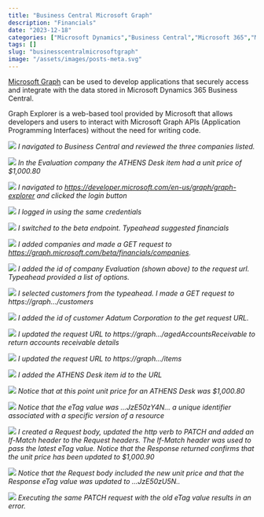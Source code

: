 ```yaml
---
title: "Business Central Microsoft Graph"
description: "Financials"
date: "2023-12-18"
categories: ["Microsoft Dynamics","Business Central","Microsoft 365","Microsoft Dynamics"]
tags: []
slug: "businesscentralmicrosoftgraph"
image: "/assets/images/posts-meta.svg"
---
```





[Microsoft Graph](MicrosoftGraph.html) can be used to develop applications that securely access and integrate with the data stored in Microsoft Dynamics 365 Business Central.

Graph Explorer is a web-based tool provided by Microsoft that allows developers and users to interact with Microsoft Graph APIs (Application Programming Interfaces) without the need for writing code.

![](/assets/images/businesscentralmicrosoftgraph/screen-shot-2023-12-18-at-9.17.04-am-1836x929.png)
*I navigated to Business Central and reviewed the three companies listed.*

![](/assets/images/businesscentralmicrosoftgraph/screen-shot-2023-12-18-at-2.05.32-pm-1836x1025.png)
*In the Evaluation company the ATHENS Desk item had a unit price of $1,000.80*

![](/assets/images/businesscentralmicrosoftgraph/screen-shot-2023-12-18-at-9.17.44-am-1836x928.png)
*I navigated to https://developer.microsoft.com/en-us/graph/graph-explorer and clicked the login button*

![](/assets/images/businesscentralmicrosoftgraph/screen-shot-2023-12-18-at-9.17.59-am-1836x924.png)
*I logged in using the same credentials*

![](/assets/images/businesscentralmicrosoftgraph/screen-shot-2023-12-18-at-9.19.33-am-1836x865.png)
*I switched to the beta endpoint. Typeahead suggested financials*

![](/assets/images/businesscentralmicrosoftgraph/screen-shot-2023-12-18-at-9.20.42-am-1836x873.png)
*I added companies and made a GET request to https://graph.microsoft.com/beta/financials/companies.*

![](/assets/images/businesscentralmicrosoftgraph/screen-shot-2023-12-18-at-9.21.14-am-1836x872.png)
*I added the id of company Evaluation (shown above) to the request url. Typeahead provided a list of options.*

![](/assets/images/businesscentralmicrosoftgraph/screen-shot-2023-12-18-at-9.22.45-am-1836x871.png)
*I selected customers from the typeahead. I made a GET request to https://graph.../customers*

![](/assets/images/businesscentralmicrosoftgraph/screen-shot-2023-12-18-at-9.23.31-am-1836x871.png)
*I added the id of customer Adatum Corporation to the get request URL.*

![](/assets/images/businesscentralmicrosoftgraph/screen-shot-2023-12-18-at-9.28.20-am-1836x871.png)
*I updated the request URL to https://graph.../agedAccountsReceivable to return accounts receivable details*

![](/assets/images/businesscentralmicrosoftgraph/screen-shot-2023-12-18-at-9.23.53-am-1836x871.png)
*I updated the request URL to https://graph.../items*

![](/assets/images/businesscentralmicrosoftgraph/screen-shot-2023-12-18-at-9.25.08-am-1836x866.png)
*I added the ATHENS Desk item id to the URL*

![](/assets/images/businesscentralmicrosoftgraph/screen-shot-2023-12-18-at-9.36.18-am-1836x1090.png)
*Notice that at this point unit price for an ATHENS Desk was $1,000.80*

![](/assets/images/businesscentralmicrosoftgraph/screen-shot-2023-12-18-at-9.39.56-am-1836x1087.png)
*Notice that the eTag value was ...JzE50zY4N... a unique identifier associated with a specific version of a resource*

![](/assets/images/businesscentralmicrosoftgraph/screen-shot-2023-12-18-at-9.52.05-am-1836x1092.png)
*I created a Request body, updated the http verb to PATCH and added an If-Match header to the Request headers. The If-Match header was used to pass the latest eTag value. Notice that the Response returned confirms that the unit price has been updated to $1,000.90*

![](/assets/images/businesscentralmicrosoftgraph/screen-shot-2023-12-18-at-9.52.44-am-1836x1090.png)
*Notice that the Request body included the new unit price and that the Response eTag value was updated to ...JzE50zU5N..*

![](/assets/images/businesscentralmicrosoftgraph/screen-shot-2023-12-18-at-9.53.08-am-1836x1094.png)
*Executing the same PATCH request with the old eTag value results in an error.*